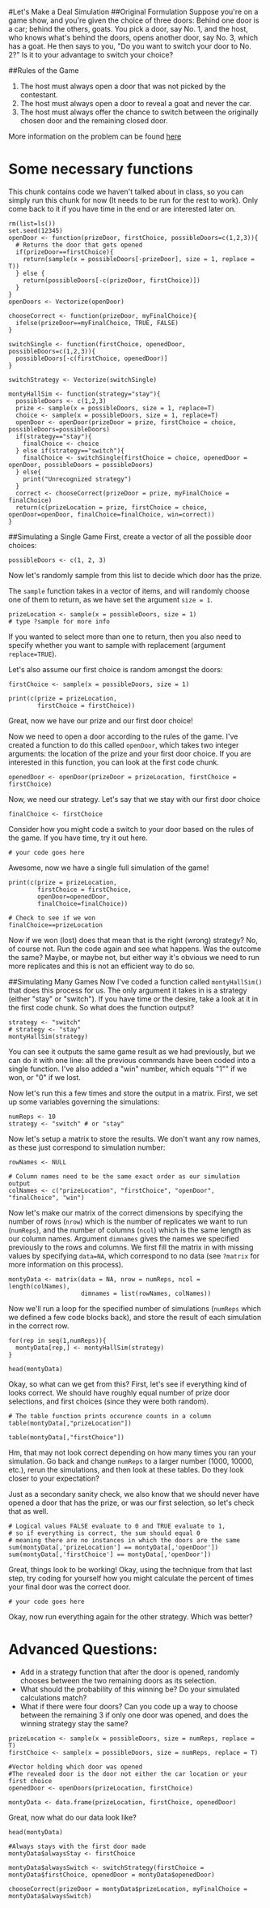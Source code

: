 #Let's Make a Deal Simulation
##Original Formulation
Suppose you're on a game show, and you're given the choice of three doors: Behind one door is a car; behind the others, goats. You pick a door, say No. 1, and the host, who knows what's behind the doors, opens another door, say No. 3, which has a goat. He then says to you, "Do you want to switch your door to No. 2?" Is it to your advantage to switch your choice?

##Rules of the Game
1. The host must always open a door that was not picked by the contestant.
2. The host must always open a door to reveal a goat and never the car.
3. The host must always offer the chance to switch between the originally chosen door and the remaining closed door.

More information on the problem can be found [here](https://en.wikipedia.org/wiki/Monty_Hall_problem)

# Some necessary functions
This chunk contains code we haven't talked about in class, so you can simply run this chunk for now (It needs to be run for the rest to work). Only come back to it if you have time in the end or are interested later on.
```{r, echo=FALSE}
rm(list=ls())
set.seed(12345)
openDoor <- function(prizeDoor, firstChoice, possibleDoors=c(1,2,3)){
  # Returns the door that gets opened
  if(prizeDoor==firstChoice){
    return(sample(x = possibleDoors[-prizeDoor], size = 1, replace = T))
  } else {
    return(possibleDoors[-c(prizeDoor, firstChoice)])
  }
}
openDoors <- Vectorize(openDoor)

chooseCorrect <- function(prizeDoor, myFinalChoice){
  ifelse(prizeDoor==myFinalChoice, TRUE, FALSE)
}

switchSingle <- function(firstChoice, openedDoor, possibleDoors=c(1,2,3)){
  possibleDoors[-c(firstChoice, openedDoor)]
}

switchStrategy <- Vectorize(switchSingle)

montyHallSim <- function(strategy="stay"){
  possibleDoors <- c(1,2,3)
  prize <- sample(x = possibleDoors, size = 1, replace=T)
  choice <- sample(x = possibleDoors, size = 1, replace=T)
  openDoor <- openDoor(prizeDoor = prize, firstChoice = choice, possibleDoors=possibleDoors)
  if(strategy=="stay"){
    finalChoice <- choice
  } else if(strategy=="switch"){
    finalChoice <- switchSingle(firstChoice = choice, openedDoor = openDoor, possibleDoors = possibleDoors)
  } else{
    print("Unrecognized strategy")
  }
  correct <- chooseCorrect(prizeDoor = prize, myFinalChoice = finalChoice)
  return(c(prizeLocation = prize, firstChoice = choice, openDoor=openDoor, finalChoice=finalChoice, win=correct))
}
```

##Simulating a Single Game
First, create a vector of all the possible door choices:
```{r}
possibleDoors <- c(1, 2, 3)
```

Now let's randomly sample from this list to decide which door has the prize.

The `sample` function takes in a vector of items, and will randomly choose one of them to return,
as we have set the argument `size = 1`.
```{r}
prizeLocation <- sample(x = possibleDoors, size = 1)
# type ?sample for more info
```
If you wanted to select more than one to return, then you also need to specify whether you want to sample with replacement (argument `replace=TRUE`).

Let's also assume our first choice is random amongst the doors:
```{r}
firstChoice <- sample(x = possibleDoors, size = 1)

print(c(prize = prizeLocation, 
        firstChoice = firstChoice))
```

Great, now we have our prize and our first door choice! 

Now we need to open a door according to the rules of the game. I've created a function to do this called `openDoor`, which takes two integer arguments: the location of the prize and your first door choice. If you are interested in this function, you can look at the first code chunk.
```{r}
openedDoor <- openDoor(prizeDoor = prizeLocation, firstChoice = firstChoice)
```

Now, we need our strategy. Let's say that we stay with our first door choice
```{r}
finalChoice <- firstChoice
```

Consider how you might code a switch to your door based on the rules of the game. If you have time, try it out here.
```
# your code goes here
```

Awesome, now we have a single full simulation of the game!
```{r}
print(c(prize = prizeLocation, 
        firstChoice = firstChoice, 
        openDoor=openedDoor, 
        finalChoice=finalChoice))

# Check to see if we won
finalChoice==prizeLocation
```

Now if we won (lost) does that mean that is the right (wrong) strategy? No, of course not. Run the code again and see what happens. Was the outcome the same? Maybe, or maybe not, but either way it's obvious we need to run more replicates and this is not an efficient way to do so.

##Simulating Many Games
Now I've coded a function called `montyHallSim()` that does this process for us. The only argument it takes in is a strategy (either "stay" or "switch"). If you have time or the desire, take a look at it in the first code chunk. 
So what does the function output?
```{r}
strategy <- "switch"
# strategy <- "stay"
montyHallSim(strategy)
```

You can see it outputs the same game result as we had previously, but we can do it with one line: all the previous commands have been coded into a single function. I've also added a "win" number, which equals "1"" if we won, or "0" if we lost. 

Now let's run this a few times and store the output in a matrix. First, we set up some variables governing the simulations:
```{r}
numReps <- 10
strategy <- "switch" # or "stay"
```

Now let's setup a matrix to store the results. We don't want any row names, as these just correspond to simulation number:
```{r}
rowNames <- NULL

# Column names need to be the same exact order as our simulation output
colNames <- c("prizeLocation", "firstChoice", "openDoor", "finalChoice", "win")
```

Now let's make our matrix of the correct dimensions by specifying the number of rows (`nrow`) which is the number of replicates we want to run (`numReps`), and the number of columns (`ncol`) which is the same length as our column names. Argument `dimnames` gives the names we specified previously to the rows and columns. We first fill the matrix in with missing values by specifying `data=NA`, which correspond to no data (see `?matrix` for more information on this process).
```{r}
montyData <- matrix(data = NA, nrow = numReps, ncol = length(colNames), 
                    dimnames = list(rowNames, colNames))
```

Now we'll run a loop for the specified number of simulations (`numReps` which we defined a few code blocks back), and store the result of each simulation in the correct row.
```{r}
for(rep in seq(1,numReps)){
  montyData[rep,] <- montyHallSim(strategy)
}

head(montyData)
```

Okay, so what can we get from this? First, let's see if everything kind of looks correct. We should have roughly equal number of prize door selections, and first choices (since they were both random).
```{r}
# The table function prints occurence counts in a column
table(montyData[,"prizeLocation"])

table(montyData[,"firstChoice"])
```
Hm, that may not look correct depending on how many times you ran your simulation. Go back and change `numReps` to a larger number (1000, 10000, etc.), rerun the simulations, and then look at these tables. Do they look closer to your expectation? 

Just as a secondary sanity check, we also know that we should never have opened a door that has the prize, or was our first selection, so let's check that as well.
```{r}
# Logical values FALSE evaluate to 0 and TRUE evaluate to 1,
# so if everything is correct, the sum should equal 0
# meaning there are no instances in which the doors are the same
sum(montyData[,'prizeLocation'] == montyData[,'openDoor'])
sum(montyData[,'firstChoice'] == montyData[,'openDoor'])
```

Great, things look to be working! Okay, using the technique from that last step, try coding for yourself how you might calculate the percent of times your final door was the correct door. 
```{r}
# your code goes here
```

Okay, now run everything again for the other strategy. Which was better?

# Advanced Questions: 
* Add in a strategy function that after the door is opened, randomly chooses between the two remaining doors as its selection. 
* What should the probability of this winning be? Do your simulated calculations match? 
* What if there were four doors? Can you code up a way to choose between the remaining 3 if only one door was opened, and does the winning strategy stay the same?

```{r}
prizeLocation <- sample(x = possibleDoors, size = numReps, replace = T)
firstChoice <- sample(x = possibleDoors, size = numReps, replace = T)

#Vector holding which door was opened
#The revealed door is the door not either the car location or your first choice
openedDoor <- openDoors(prizeLocation, firstChoice)

montyData <- data.frame(prizeLocation, firstChoice, openedDoor)
```

Great, now what do our data look like?
```{r}
head(montyData)
```

```{r}
#Always stays with the first door made
montyData$alwaysStay <- firstChoice

montyData$alwaysSwitch <- switchStrategy(firstChoice = montyData$firstChoice, openedDoor = montyData$openedDoor)

chooseCorrect(prizeDoor = montyData$prizeLocation, myFinalChoice = montyData$alwaysSwitch)
```
